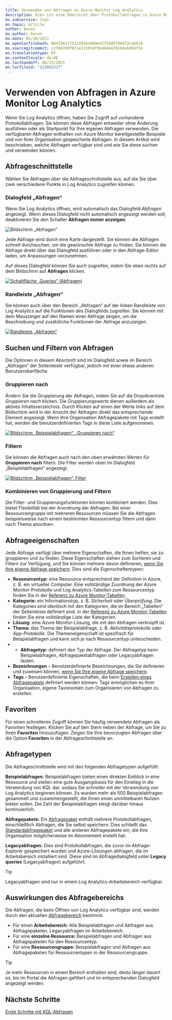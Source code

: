 ```yaml
---
title: Verwenden von Abfragen in Azure Monitor Log Analytics
description: Dies ist eine Übersicht über Protokollabfragen in Azure Monitor Log Analytics, einschließlich verschiedener Arten von Abfragen und Beispielabfragen, die Sie verwenden können.
ms.subservice: logs
ms.topic: article
author: bwren
ms.author: bwren
ms.date: 05/20/2021
ms.openlocfilehash: 004196117512282ee960ed275dd970b472cde918
ms.sourcegitcommit: c2f0d789f971e11205df9b4b4647816da6856f5b
ms.translationtype: HT
ms.contentlocale: de-DE
ms.lasthandoff: 08/23/2021
ms.locfileid: "122662317"
---
```

# <a name="using-queries-in-azure-monitor-log-analytics"></a>Verwenden von Abfragen in Azure Monitor Log Analytics
Wenn Sie Log Analytics öffnen, haben Sie Zugriff auf vorhandene Protokollabfragen. Sie können diese Abfragen entweder ohne Änderung ausführen oder als Startpunkt für Ihre eigenen Abfragen verwenden. Die verfügbaren Abfragen enthalten von Azure Monitor bereitgestellte Beispiele und von Ihrer Organisation gespeicherte Abfragen. In diesem Artikel wird beschrieben, welche Abfragen verfügbar sind und wie Sie diese suchen und verwenden können.


## <a name="queries-interface"></a>Abfrageschnittstelle
Wählen Sie Abfragen über die Abfrageschnittstelle aus, auf die Sie über zwei verschiedene Punkte in Log Analytics zugreifen können.

### <a name="queries-dialog"></a>Dialogfeld „Abfragen“

Wenn Sie Log Analytics öffnen, wird automatisch das Dialogfeld *Abfragen* angezeigt. Wenn dieses Dialogfeld nicht automatisch angezeigt werden soll, deaktivieren Sie den Schalter **Abfragen immer anzeigen**.

![Bildschirm „Abfragen“](media/queries/query-start.png)


Jede Abfrage wird durch eine Karte dargestellt. Sie können die Abfragen schnell durchsuchen, um die gewünschte Abfrage zu finden. Sie können die Abfrage direkt über das Dialogfeld ausführen oder in den Abfrage-Editor laden, um Anpassungen vorzunehmen.

Auf dieses Dialogfeld können Sie auch zugreifen, indem Sie oben rechts auf dem Bildschirm auf **Abfragen** klicken.

[![Schaltfläche „Queries“ (Abfragen)](media/queries/queries-button.png)](media/queries/queries-button.png#lightbox)

### <a name="query-sidebar"></a>Randleiste „Abfragen“

Sie können auch über den Bereich „Abfragen“ auf der linken Randleiste von Log Analytics auf die Funktionen des Dialogfelds zugreifen. Sie können mit dem Mauszeiger auf den Namen einer Abfrage zeigen, um die Beschreibung und zusätzliche Funktionen der Abfrage anzuzeigen.

[![Randleiste „Abfragen“](media/queries/query-sidebar.png)](media/queries/query-sidebar.png#lightbox)

## <a name="finding-and-filtering-queries"></a>Suchen und Filtern von Abfragen

Die Optionen in diesem Abschnitt sind im Dialogfeld sowie im Bereich „Abfragen“ der Seitenleiste verfügbar, jedoch mit einer etwas anderen Benutzeroberfläche.  


### <a name="group-by"></a>Gruppieren nach

Ändern Sie die Gruppierung der Abfragen, indem Sie auf die Dropdownliste *Gruppieren nach* klicken. Die Gruppierungswerte dienen außerdem als aktives Inhaltsverzeichnis. Durch Klicken auf einen der Werte links auf dem Bildschirm wird in der Ansicht der Abfragen direkt das entsprechende Element angezeigt. Wenn Ihre Organisation Abfragepakete mit Tags erstellt hat, werden die benutzerdefinierten Tags in diese Liste aufgenommen.

[![Bildschirm „Beispielabfragen“, „Gruppieren nach“](media/queries/example-query-groupby.png)](media/queries/example-query-groupby.png#lightbox)



### <a name="filter"></a>Filtern

Sie können die Abfragen auch nach den oben erwähnten Werten für **Gruppieren nach** filtern. Die Filter werden oben im Dialogfeld „Beispielabfragen“ angezeigt.

[![Bildschirm „Beispielabfragen“, Filter](media/queries/example-query-filter.png)](media/queries/example-query-filter.png#lightbox)

### <a name="combining-group-by-and-filter"></a>Kombinieren von Gruppierung und Filtern

Die Filter- und Gruppierungsfunktionen können kombiniert werden. Dies bietet Flexibilität bei der Anordnung der Abfragen. Bei einer Ressourcengruppe mit mehreren Ressourcen müssen Sie die Abfragen beispielsweise nach einem bestimmten Ressourcentyp filtern und dann nach Thema anordnen.

## <a name="query-properties"></a>Abfrageeigenschaften
Jede Abfrage verfügt über mehrere Eigenschaften, die Ihnen helfen, sie zu gruppieren und zu finden. Diese Eigenschaften stehen zum Sortieren und Filtern zur Verfügung, und Sie können mehrere davon definieren, [wenn Sie Ihre eigene Abfrage speichern](save-query.md). Dies sind die Eigenschaftentypen:

- **Ressourcentyp:** eine Ressource entsprechend der Definition in Azure, z. B. ein virtueller Computer. Eine vollständige Zuordnung der Azure Monitor-Protokolle und Log Analytics-Tabellen zum Ressourcentyp finden Sie in der [Referenz zu Azure Monitor-Tabellen](/azure/azure-monitor/reference/tables/tables-resourcetype).  
- **Kategorie:** ein Informationstyp, z. B. *Sicherheit* oder *Überprüfung*. Die Kategorien sind identisch mit den Kategorien, die im Bereich „Tabellen“ der Seitenleiste definiert sind. In der [Referenz zu Azure Monitor-Tabellen](/azure/azure-monitor/reference/tables/tables-category) finden Sie eine vollständige Liste der Kategorien.  
- **Lösung:** eine Azure Monitor-Lösung, die mit den Abfragen verknüpft ist.
- **Thema:** das Thema der Beispielabfrage, z. B. *Aktivitätsprotokolle* oder *App-Protokolle*. Die Themeneigenschaft ist spezifisch für Beispielabfragen und kann sich je nach Ressourcentyp unterscheiden.
- - **Abfragetyp:** definiert den Typ der Abfrage. Der Abfragetyp kann Beispielabfragen, Abfragepaketabfragen oder Legacyabfragen lauten.
- **Bezeichnungen** – Benutzerdefinierte Bezeichnungen, die Sie definieren und zuweisen können, [wenn Sie Ihre eigene Abfrage speichern](save-query.md).
- **Tags** – Benutzerdefinierte Eigenschaften, die beim [Erstellen eines Abfragepakets](query-packs.md) definiert werden können. Tags ermöglichen es Ihrer Organisation, eigene Taxonomien zum Organisieren von Abfragen zu erstellen.

## <a name="favorites"></a>Favoriten
Für einen schnelleren Zugriff können Sie häufig verwendete Abfragen als Favoriten festlegen. Klicken Sie auf den Stern neben der Abfrage, um Sie zu Ihren **Favoriten** hinzuzufügen. Zeigen Sie Ihre bevorzugten Abfragen über die Option **Favoriten** in der Abfrageschnittstelle an.

## <a name="types-of-queries"></a>Abfragetypen
Die Abfrageschnittstelle wird mit den folgenden Abfragetypen aufgefüllt:

**Beispielabfragen:** Beispielabfragen bieten einen direkten Einblick in eine Ressource und stellen eine gute Ausgangsbasis für den Einstieg in die Verwendung von KQL dar, sodass Sie schneller mit der Verwendung von Log Analytics beginnen können. Es wurden mehr als 500 Beispielabfragen gesammelt und zusammengestellt, die Ihnen einen unmittelbaren Nutzen bieten sollen. Die Zahl der Beispielabfragen steigt darüber hinaus kontinuierlich.

**Abfragepakete:** Ein [Abfragepaket](query-packs.md) enthält mehrere Protokollabfragen, einschließlich Abfragen, die Sie selbst speichern. Dies schließt das [Standardabfragepaket](query-packs.md#default-query-pack) und alle anderen Abfragepakete ein, die Ihre Organisation möglicherweise im Abonnement erstellt hat.

**Legacyabfragen:** Dies sind Protokollabfragen, die zuvor im Abfrage-Explorer gespeichert wurden und Azure-Lösungen abfragen, die im Arbeitsbereich installiert sind. Diese sind im Abfragedialogfeld unter **Legacy queries** (Legacyabfragen) aufgeführt.
>[!TIP]
> Legacyabfragen sind nur in einem Log Analytics-Arbeitsbereich verfügbar.

## <a name="effect-of-query-scope"></a>Auswirkungen des Abfragebereichs
Die Abfragen, die beim Öffnen von Log Analytics verfügbar sind, werden durch den aktuellen [Abfragebereich](scope.md) bestimmt.

- Für einen **Arbeitsbereich:** Alle Beispielabfragen und Abfragen aus Abfragepaketen. Legacyabfragen im Arbeitsbereich.
- Für eine **einzelne Ressource:** Beispielabfragen und Abfragen aus Abfragepaketen für den Ressourcentyp. 
- Für eine **Ressourcengruppe:** Beispielabfragen und Abfragen aus Abfragepaketen für Ressourcentypen in der Ressourcengruppe. 

> [!TIP]
> Je mehr Ressourcen in einem Bereich enthalten sind, desto länger dauert es, bis im Portal die Abfragen gefiltert und im entsprechenden Dialogfeld angezeigt werden.


## <a name="next-steps"></a>Nächste Schritte

[Erste Schritte mit KQL-Abfragen](get-started-queries.md)

